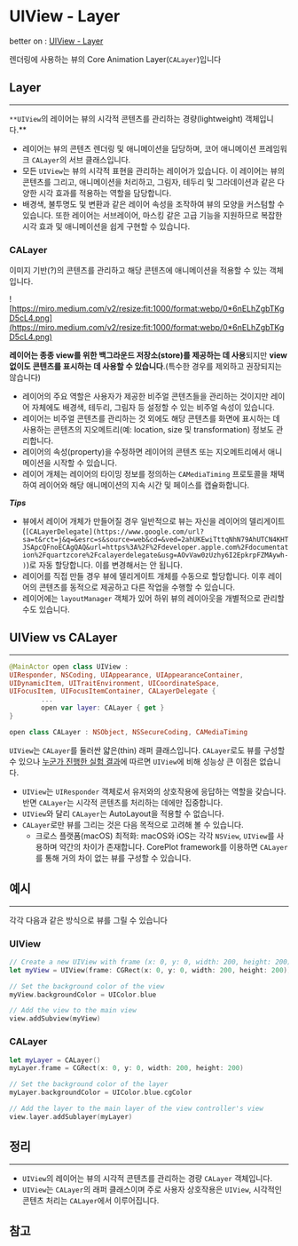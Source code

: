# UIView - Layer

better on : [UIView - Layer](https://www.notion.so/UIView-Layer-83167a6d5e324cfe9522ca0da287c6f0) 

렌더링에 사용하는 뷰의 Core Animation Layer(`CALayer`)입니다

## Layer

---

`**UIView`의 레이어는 뷰의 시각적 콘텐츠를 관리하는 경량(lightweight) 객체입니다.** 

- 레이어는 뷰의 콘텐츠 렌더링 및 애니메이션을 담당하며, 코어 애니메이션 프레임워크 `CALayer`의 서브 클래스입니다.
- 모든 `UIView`는 뷰의 시각적 표현을 관리하는 레이어가 있습니다. 이 레이어는 뷰의 콘텐츠를 그리고, 애니메이션을 처리하고, 그림자, 테두리 및 그라데이션과 같은 다양한 시각 효과를 적용하는 역할을 담당합니다.
- 배경색, 불투명도 및 변환과 같은 레이어 속성을 조작하여 뷰의 모양을 커스텀할 수 있습니다. 또한 레이어는 서브레이어, 마스킹 같은 고급 기능을 지원하므로 복잡한 시각 효과 및 애니메이션을 쉽게 구현할 수 있습니다.

### CALayer

이미지 기반(?)의 콘텐츠를 관리하고 해당 콘텐츠에 애니메이션을 적용할 수 있는 객체입니다.

![https://miro.medium.com/v2/resize:fit:1000/format:webp/0*6nELhZgbTKgD5cL4.png](https://miro.medium.com/v2/resize:fit:1000/format:webp/0*6nELhZgbTKgD5cL4.png)

**레이어는 종종 view를 위한 백그라운드 저장소(store)를 제공하는 데 사용**되지만 **view 없이도 콘텐츠를 표시하는 데 사용할 수 있습니다**.(특수한 경우를 제외하고 권장되지는 않습니다) 

- 레이어의 주요 역할은 사용자가 제공한 비주얼 콘텐츠들을 관리하는 것이지만 레이어 자체에도 배경색, 테두리, 그림자 등 설정할 수 있는 비주얼 속성이 있습니다.
- 레이어는 비주얼 콘텐츠를 관리하는 것 외에도 해당 콘텐츠를 화면에 표시하는 데 사용하는 콘텐츠의 지오메트리(예: location, size 및 transformation) 정보도 관리합니다.
- 레이어의 속성(property)을 수정하면 레이어의 콘텐츠 또는 지오메트리에서 애니메이션을 시작할 수 있습니다.
- 레이어 개체는 레이어의 타이밍 정보를 정의하는 `CAMediaTiming` 프로토콜을 채택하여 레이어와 해당 애니메이션의 지속 시간 및 페이스를 캡슐화합니다.

***Tips***

- 뷰에서 레이어 개체가 만들어질 경우 일반적으로 뷰는 자신을 레이어의 델리게이트(`[CALayerDelegate](https://www.google.com/url?sa=t&rct=j&q=&esrc=s&source=web&cd=&ved=2ahUKEwiTttqNhN79AhUTCN4KHTJSApcQFnoECAgQAQ&url=https%3A%2F%2Fdeveloper.apple.com%2Fdocumentation%2Fquartzcore%2Fcalayerdelegate&usg=AOvVaw0zUzhy6I2EpkrpFZMAywh-)`)로 자동 할당합니다. 이를 변경해서는 안 됩니다.
- 레이어를 직접 만들 경우 뷰에 델리게이트 개체를 수동으로 할당합니다. 이후 레이어의 콘텐츠를 동적으로 제공하고 다른 작업을 수행할 수 있습니다.
- 레이어에는 `layoutManager` 객체가 있어 하위 뷰의 레이아웃을 개별적으로 관리할 수도 있습니다.

## UIView vs CALayer

---

```swift
@MainActor open class UIView : 
UIResponder, NSCoding, UIAppearance, UIAppearanceContainer, 
UIDynamicItem, UITraitEnvironment, UICoordinateSpace, 
UIFocusItem, UIFocusItemContainer, CALayerDelegate {
		...
		open var layer: CALayer { get }
}
```

```swift
open class CALayer : NSObject, NSSecureCoding, CAMediaTiming
```

`UIView`는 `CALayer`를 둘러싼 얇은(thin) 래퍼 클래스입니다. `CALayer`로도 뷰를 구성할 수 있으나 [누군가 진행한 실험 결과](https://stackoverflow.com/questions/7826306/what-are-the-differences-between-a-uiview-and-a-calayer)에 따르면 `UIView`에 비해 성능상 큰 이점은 없습니다.

- `UIView`는 `UIResponder` 객체로서 유저와의 상호작용에 응답하는 역할을 갖습니다. 반면 `CALayer`는 시각적 콘텐츠를 처리하는 데에만 집중합니다.
- `UIView`와 달리 `CALayer`는 AutoLayout을 적용할 수 없습니다.
- `CALayer`로만 뷰를 그리는 것은 다음 목적으로 고려해 볼 수 있습니다.
    - 크로스 플랫폼(macOS) 최적화: macOS와 iOS는 각각 `NSView`, `UIView`를 사용하며 약간의 차이가 존재합니다. CorePlot framework를 이용하면 `CALayer`를 통해 거의 차이 없는 뷰를 구성할 수 있습니다.

## 예시

---

각각 다음과 같은 방식으로 뷰를 그릴 수 있습니다

### UIView

```swift
// Create a new UIView with frame (x: 0, y: 0, width: 200, height: 200)
let myView = UIView(frame: CGRect(x: 0, y: 0, width: 200, height: 200))

// Set the background color of the view
myView.backgroundColor = UIColor.blue

// Add the view to the main view
view.addSubview(myView)
```

### CALayer

```swift
let myLayer = CALayer()
myLayer.frame = CGRect(x: 0, y: 0, width: 200, height: 200)

// Set the background color of the layer
myLayer.backgroundColor = UIColor.blue.cgColor

// Add the layer to the main layer of the view controller's view
view.layer.addSublayer(myLayer)
```

## 정리

---

- `UIView`의 레이어는 뷰의 시각적 콘텐츠를 관리하는 경량 `CALayer` 객체입니다.
- `UIView`는 `CALayer`의 래퍼 클래스이며 주로 사용자 상호작용은 `UIView`, 시각적인 콘텐츠 처리는 `CALayer`에서 이루어집니다.

## 참고